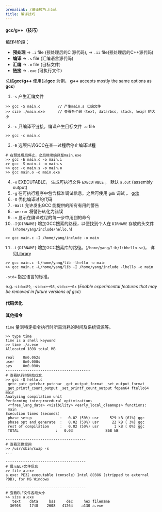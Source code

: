 ```yaml
---
premalink: /编译技巧.html
title: 编译技巧
---
```


#### gcc/g++（技巧）

编译4阶段：

- **预处理**		-> `.i` file (预处理后的C 源代码),	-> `.ii` file(预处理后的C++源代码)
- **编译**            -> `.s` file (汇编语言源代码)
- **汇编**            -> `.o` file (目标文件)
- **链接**            -> `.exe` (可执行文件)



总结**gcc/g++** 使用(以**gcc** 为例， **g++** accepts mostly the same options as **gcc**)

1. `-s` 产生汇编文件

~~~shell
>> gcc -S main.c		// 产生main.s 汇编文件
>> size ./main.exe		// 查看各个段（text, data/bss, stack, heap）的大小
~~~

2.   `-c` 只编译不链接，编译产生目标文件 `.o` file

```
>> gcc -c main.c
```

3. `-E` 选项告诉GCC在某一过程后停止编译过程

```
# 在预处理后停止，之后继续编译至main.exe
>> gcc -E main.c -o main.i
>> gcc -S main.i -o main.s
>> gcc -c main.s -o main.o
>> gcc main.o -o main.exe
```

4. `-o` EXECUTABLE， 生成可执行文件 `EXECUTABLE` ， 默认 `a.out` (assembly output)
5.  `-g` 在可执行程序中包含标准调试信息。之后可使用 `gdb` 调试 。 [gdb](./gdb.html)
6. `-O` 优化编译过的代码
7. `-Wall` 允许发出GCC 能提供的所有有用的警告
8. `-werror` 将警告转化为错误
9. `-v` 显示在编译过程的每一步中用到的命令
10. `-I{DIRNAME}` 增加GCC搜索的路径，以便找到个人在 `DIRNAME` 存放的头文件(`/home/yang/include/hello.h`)

```shell
>> gcc main.c -I /home/yang/include	-o main
```

11. `-L{DIRNAME}` 增加GCC搜索库的路径。(`/home/yang/lib/libhello.so`)， 详见[Library](./Library.html)

```shell
>> gcc main.c -L/home/yang/lib -lhello -o main
>> gcc main.c -L/home/yang/lib -I /home/yang/include -lhello -o main
```

`-std=` 指定语言的标准。

e.g.`-std=c89`, `-std=c++98`,  `std=c++0x` (*Enable experimental features that may be removed in future versions of gcc*)



#### 代码优化



#### 其他指令

 `time` 量测特定指令执行时所需消耗的时间及系统资源等。

```shell
>> type time
time is a shell keyword
>> time ./a.exe
Allocated 1898 total MB

real    0m0.062s
user    0m0.000s
sys     0m0.000s
---------------------------------------
# 查看执行时间及优化
>> gcc -Q hello.c
 getc putc getchar putchar _get_output_format _set_output_format _get_printf_count_output _set_printf_count_output fopen64 ftello64 main
Analyzing compilation unit
Performing interprocedural optimizations
 <*free_lang_data> <visibility> <early_local_cleanups> functions:
 main
Execution times (seconds)
 phase setup             :   0.02 (50%) usr     529 kB (61%) ggc
 phase opt and generate  :   0.02 (50%) usr      22 kB ( 3%) ggc
 rest of compilation     :   0.02 (50%) usr       1 kB ( 0%) ggc
 TOTAL                 :   0.03               868 kB

-------------------------------------
# 查看交换空间
>> /usr/sbin/swap -s
...

-------------------------------------
# 展示ELF文件信息
>> file a.exe
a.exe: PE32 executable (console) Intel 80386 (stripped to external PDB), for MS Windows

-------------------------------------
# 查看ELF文件各段大小
>> size a.exe
   text    data     bss     dec     hex filename
  36908    1748    2608   41264    a130 a.exe
```



